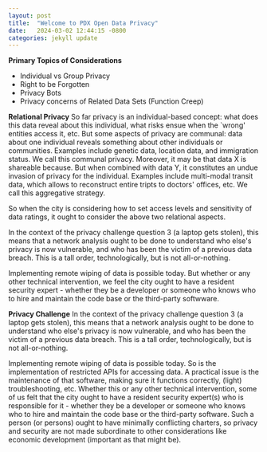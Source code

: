 ```yaml
---
layout: post
title:  "Welcome to PDX Open Data Privacy"
date:   2024-03-02 12:44:15 -0800
categories: jekyll update
---
```


**Primary Topics of Considerations**
- Individual vs Group Privacy
- Right to be Forgotten
- Privacy Bots
- Privacy concerns of Related Data Sets (Function Creep)

**Relational Privacy**
So far privacy is an individual-based concept: what does this data reveal about this individual, what risks ensue when the `wrong' entities access it, etc. But some aspects of privacy are communal: data about one individual reveals something about other individuals or communities. Examples include genetic data, location data, and immigration status. We call this communal privacy. Moreover, it may be that data X is shareable because. But when combined with data Y, it constitutes an undue invasion of privacy for the individual. Examples include multi-modal transit data, which allows to reconstruct entire tripts to doctors' offices, etc. We call this aggregative strategy.

So when the city is considering how to set access levels and sensitivity of data ratings, it ought to consider the above two relational aspects.

In the context of the privacy challenge question 3 (a laptop gets stolen), this means that a network analysis ought to be done to understand who else's privacy is now vulnerable, and who has been the victim of a previous data breach. This is a tall order, technologically, but is not all-or-nothing.

Implementing remote wiping of data is possible today. But whether or any other technical intervention, we feel the city ought to have a resident security expert - whether they be a developer or someone who knows who to hire and maintain the code base or the third-party softwware.

**Privacy Challenge**
In the context of the privacy challenge question 3 (a laptop gets stolen), this means that a network analysis ought to be done to understand who else's privacy is now vulnerable, and who has been the victim of a previous data breach. This is a tall order, technologically, but is not all-or-nothing.

Implementing remote wiping of data is possible today. So is the implementation of restricted APIs for accessing data. A practical issue is the maintenance of that software, making sure it functions correctly, (light) troubleshooting, etc. Whether this or any other technical intervention, some of us felt that the city ought to have a resident security expert(s) who is responsible for it - whether they be a developer or someone who knows who to hire and maintain the code base or the third-party software. Such a person (or persons) ought to have minimally conflicting charters, so privacy and security are not made subordinate to other considerations like economic development (important as that might be).
